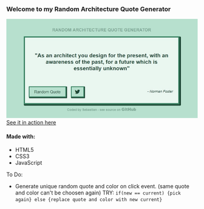 ### Welcome to my Random Architecture Quote Generator
[![Image of the Random Quote Generator](preview.jpg "Quote Generator Preview")](https://sebam2k4.github.io/Random-Quote-Generator-JS)
[See it in action here](https://sebam2k4.github.io/Random-Quote-Generator-JS)

#### Made with:
* HTML5
* CSS3
* JavaScript


To Do:
* Generate unique random quote and color on click event. (same quote and color can't be choosen again)
TRY: `if(new == current) {pick again} else {replace quote and color with new current}`